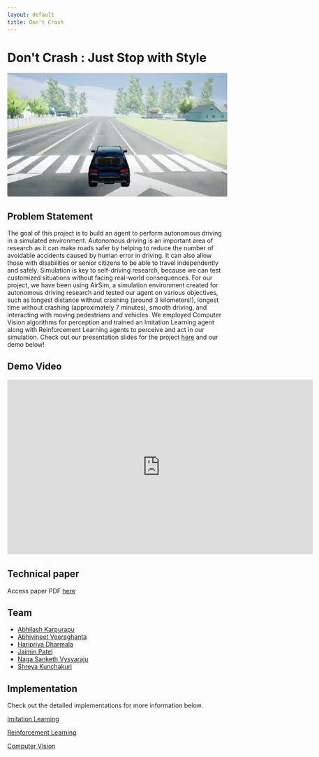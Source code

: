 ```yaml
---
layout: default
title: Don't Crash
---
```


# Don't Crash : Just Stop with Style

![Don't Crash](images/carcityenvt.JPG)

## Problem Statement
The goal of this project is to build an agent to perform autonomous driving in a simulated environment. Autonomous driving is an important area of research as it can make roads safer  by helping to reduce the number of avoidable accidents caused by human error in driving. It can also allow those with disabilities or senior citizens to be able to travel independently and safely. Simulation is key to self-driving research, because we can test customized situations without facing real-world consequences. For our project, we have been using AirSim, a simulation environment created for autonomous driving research and tested our agent on various objectives, such as longest distance without crashing (around 3 kilometers!), longest time without crashing (approximately 7 minutes), smooth driving, and interacting with moving pedestrians and vehicles. We employed Computer Vision algorithms for perception and trained an Imitation Learning agent along with Reinforcement Learning agents to perceive and act in our simulation. Check out our presentation slides for the project [here](https://docs.google.com/presentation/d/1ETzP-wLEZ-SeZNS6iKyou26QeEb8z58x8mYloe3I3Ms/edit?usp=sharing) and our demo below!

## Demo Video
<iframe width="700" height="400" src="https://drive.google.com/file/d/1ivHQo7N_lH4rKhJWSKiYnX59hdodJGTe/preview" frameborder="0" allow="accelerometer; autoplay; encrypted-media; gyroscope; picture-in-picture" allowfullscreen></iframe>

## Technical paper

Access paper PDF [here](https://CS527Applied-Machine-Learning-for-Games.github.io/Don-t-Crash.github.io/Technical_Paper.pdf)

## Team
* [Abhilash Karpurapu](https://www.linkedin.com/in/abhilash-karpurapu-5b7275131/)
* [Abhivineet Veeraghanta](https://www.linkedin.com/in/abhivineet/)
* [Haripriya Dharmala](https://www.linkedin.com/in/haripriya-dharmala/)
* [Jaimin Patel](https://www.linkedin.com/in/jaimindpatel/)
* [Naga Sanketh Vysyaraju](https://www.linkedin.com/in/naga-sanketh-vysyaraju/)
* [Shreya Kunchakuri](https://www.linkedin.com/in/shreya-kunchakuri-743662125/)

## Implementation

Check out the detailed implementations for more information below.

[Imitation Learning](https://cs527applied-machine-learning-for-games.github.io/Don-t-Crash/Imitation%20Learning/)

[Reinforcement Learning](https://cs527applied-machine-learning-for-games.github.io/Don-t-Crash/Reinforcement%20Learning/)

[Computer Vision](https://cs527applied-machine-learning-for-games.github.io/Don-t-Crash/Computer%20Vision/)

